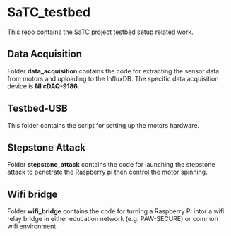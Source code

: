 # SaTC_testbed
This repo contains the SaTC project testbed setup related work.

## Data Acquisition
Folder **data_acquisition** contains the code for extracting the sensor data from motors and uploading to the InfluxDB. The specific data acquisition device is **NI cDAQ-9186**.

## Testbed-USB
This folder contains the script for setting up the motors hardware.

## Stepstone Attack
Folder **stepstone_attack** contains the code for launching the stepstone attack to penetrate the Raspberry pi then control the motor spinning.

## Wifi bridge
Folder **wifi_bridge** contains the code for turning a Raspberry Pi intor a wifi relay bridge in either education network (e.g. PAW-SECURE) or common wifi environment.
